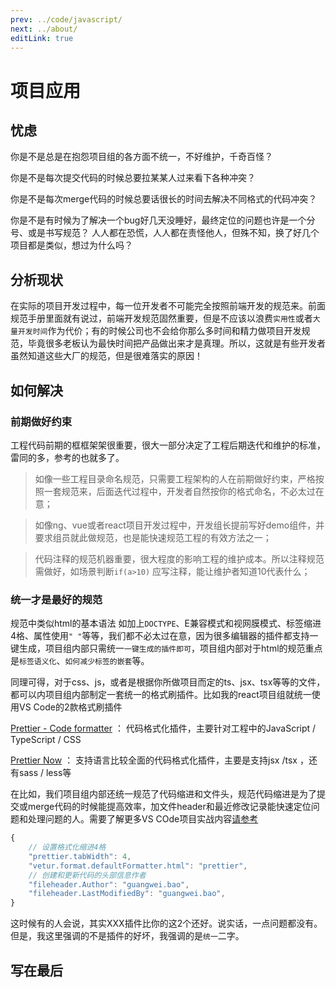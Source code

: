 ```yaml
---
prev: ../code/javascript/
next: ../about/
editLink: true
---
```


# 项目应用

## 忧虑

你是不是总是在抱怨项目组的各方面不统一，不好维护，千奇百怪？

你是不是每次提交代码的时候总要拉某某人过来看下各种冲突？

你是不是每次merge代码的时候总要话很长的时间去解决不同格式的代码冲突？

你是不是有时候为了解决一个bug好几天没睡好，最终定位的问题也许是一个分号、或是书写规范？ 人人都在恐慌，人人都在责怪他人，但殊不知，换了好几个项目都是类似，想过为什么吗？

## 分析现状

在实际的项目开发过程中，每一位开发者不可能完全按照前端开发的规范来。前面规范手册里面就有说过，前端开发规范固然重要，但是不应该以浪费`实用性`或者`大量开发时间`作为代价；有的时候公司也不会给你那么多时间和精力做项目开发规范，毕竟很多老板认为最快时间把产品做出来才是真理。所以，这就是有些开发者虽然知道这些大厂的规范，但是很难落实的原因！

## 如何解决

### 前期做好约束

工程代码前期的框框架架很重要，很大一部分决定了工程后期迭代和维护的标准，雷同的多，参考的也就多了。

> 如像一些工程目录命名规范，只需要工程架构的人在前期做好约束，严格按照一套规范来，后面迭代过程中，开发者自然按你的格式命名，不必太过在意；

> 如像ng、vue或者react项目开发过程中，开发组长提前写好demo组件，并要求组员就此做规范，也是能快速规范工程的有效方法之一；

> 代码注释的规范机器重要，很大程度的影响工程的维护成本。所以注释规范需做好，如场景判断`if(a>10)` 应写注释，能让维护者知道10代表什么；

### 统一才是最好的规范

规范中类似html的基本语法 如加上`DOCTYPE`、E兼容模式和视网膜模式、标签缩进4格、属性使用`" "`等等，我们都不必太过在意，因为很多编辑器的插件都支持一键生成，项目组内部只需统一`一键生成的插件即可`，项目组内部对于html的规范重点是`标签语义化`、`如何减少标签的嵌套`等。

同理可得，对于css、js，或者是根据你所做项目而定的ts、jsx、tsx等等的文件，都可以内项目组内部制定一套统一的格式刷插件。比如我的react项目组就统一使用VS Code的2款格式刷插件

[Prettier - Code formatter](https://marketplace.visualstudio.com/items?itemName=esbenp.prettier-vscode) ： 代码格式化插件，主要针对工程中的JavaScript / TypeScript / CSS

[Prettier Now](https://marketplace.visualstudio.com/items?itemName=remimarsal.prettier-now) ： 支持语言比较全面的代码格式化插件，主要是支持jsx /tsx ，还有sass / less等

在比如，我们项目组内部还统一规范了代码缩进和文件头，规范代码缩进是为了提交或merge代码的时候能提高效率，加文件header和最近修改记录能快速定位问题和处理问题的人。需要了解更多VS COde项目实战内容[请参考](https://juejin.im/post/5b123ace6fb9a01e6f560a4b)

```javascript
{
    // 设置格式化缩进4格
    "prettier.tabWidth": 4,
    "vetur.format.defaultFormatter.html": "prettier",
    // 创建和更新代码的头部信息作者
    "fileheader.Author": "guangwei.bao",
    "fileheader.LastModifiedBy": "guangwei.bao",
}
```

这时候有的人会说，其实XXX插件比你的这2个还好。说实话，一点问题都没有。但是，我这里强调的不是插件的好坏，我强调的是`统一`二字。

## 写在最后

